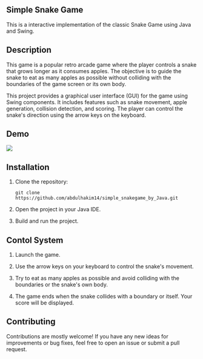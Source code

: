 

## Simple Snake Game

This is a interactive implementation of the classic Snake Game using Java and Swing.

## Description

This game is a popular retro arcade game where the player controls a snake that grows longer as it consumes apples. The objective is to guide the snake to eat as many apples as possible without colliding with the boundaries of the game screen or its own body.

This project provides a graphical user interface (GUI) for the game using Swing components. It includes features such as snake movement, apple generation, collision detection, and scoring. The player can control the snake's direction using the arrow keys on the keyboard.

## Demo

![](https://github.com/abdulhakim14/simplesnakegame/blob/main/gamegif.gif)

## Installation

1. Clone the repository:

   ```shell
   git clone https://github.com/abdulhakim14/simple_snakegame_by_Java.git
   ```

2. Open the project in your Java IDE.

3. Build and run the project.

## Contol System

1. Launch the game.

2. Use the arrow keys on your keyboard to control the snake's movement.

3. Try to eat as many apples as possible and avoid colliding with the boundaries or the snake's own body.

4. The game ends when the snake collides with a boundary or itself. Your score will be displayed.

## Contributing

Contributions are mostly welcome! If you have any new ideas for improvements or bug fixes, feel free to open an issue or submit a pull request.
